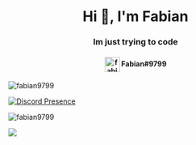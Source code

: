 <h1 align="center">Hi 👋, I'm Fabian</h1>
<h3 align="center">Im just trying to code</h3>
<h4 align="center"><a href="https://www.fa97.de/discord" target="blank"><img align="center" src="https://i.imgur.com/6YWrVSR.png" alt="fabian9799" height="30" width="30" /></a> Fabian#9799</h4>


<p align="left"> <img src="https://komarev.com/ghpvc/?username=fabian9799" alt="fabian9799" />
  
  [![Discord Presence](https://lanyard.cnrad.dev/api/135695516062187521)](https://discord.com/users/135695516062187521)
  
  
   <img align="center" src="https://github-readme-stats.vercel.app/api?username=fabian9799&theme=dark&show_icons=true" alt="fabian9799" /></p>
   <img align="center" src="https://github-readme-stats.vercel.app/api/top-langs/?username=fabian9799&theme=dark&layout=compact" />
